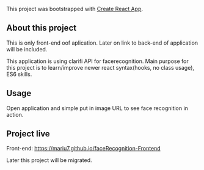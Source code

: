 This project was bootstrapped with [Create React App](https://github.com/facebook/create-react-app).

## About this project
This is only front-end oof aplication. 
Later on link to back-end of application will be included.

This application is using clarifi API for facerecognition.
Main purpose for this project is to learn/improve newer react syntax(hooks, no class usage), ES6 skills.


## Usage
Open application and simple put in image URL to see face recognition in action.



## Project live
Front-end:
https://mariu7.github.io/faceRecognition-Frontend

Later this project will be migrated.

